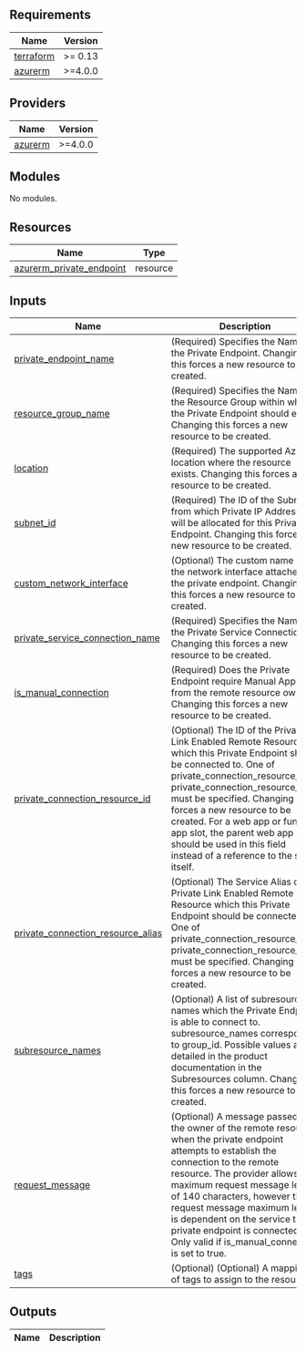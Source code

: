 ## Requirements

| Name | Version |
|------|---------|
| <a name="requirement_terraform"></a> [terraform](#requirement\_terraform) | >= 0.13 |
| <a name="requirement_azurerm"></a> [azurerm](#requirement\_azurerm) | >=4.0.0 |

## Providers

| Name | Version |
|------|---------|
| <a name="provider_azurerm"></a> [azurerm](#provider\_azurerm) | >=4.0.0 |

## Modules

No modules.

## Resources

| Name | Type |
|------|------|
| [azurerm_private_endpoint](https://registry.terraform.io/providers/hashicorp/azurerm/latest/docs/resources/private_endpoint) | resource |

## Inputs

| Name | Description | Type | Default | Required |
|------|-------------|------|---------|:--------:|
| <a name="private_endpoint_name"></a> [private\_endpoint\_name](#private\_endpoint\_name) | (Required) Specifies the Name of the Private Endpoint. Changing this forces a new resource to be created. | `string` | n/a | yes |
| <a name="resource_group_name"></a> [resource\_group\_name](#resource\_group\_name) | (Required) Specifies the Name of the Resource Group within which the Private Endpoint should exist. Changing this forces a new resource to be created. | `string` | n/a | yes |
| <a name="location"></a> [location](#location) | (Required) The supported Azure location where the resource exists. Changing this forces a new resource to be created. | `string` | n/a | yes |
| <a name="subnet_id"></a> [subnet\_id](#subnet\_id) | (Required) The ID of the Subnet from which Private IP Addresses will be allocated for this Private Endpoint. Changing this forces a new resource to be created. | `string` | n/a | yes |
| <a name="custom_network_interface"></a> [custom\_network\_interface](#custom\_network\_interface) | (Optional) The custom name of the network interface attached to the private endpoint. Changing this forces a new resource to be created. | `string` | `null` | no |
| <a name="private_service_connection_name"></a> [private\_service\_connection\_name](#private\_service\_connection\_name) | (Required) Specifies the Name of the Private Service Connection. Changing this forces a new resource to be created. | `string` | n/a | yes |
| <a name="is_manual_connection"></a> [is\_manual\_connection](#is\_manual\_connection) | (Required) Does the Private Endpoint require Manual Approval from the remote resource owner? Changing this forces a new resource to be created. | `bool` | n/a | yes |
| <a name="private_connection_resource_id"></a> [private\_connection\_resource\_id](#private\_connection\_resource\_id) | (Optional) The ID of the Private Link Enabled Remote Resource which this Private Endpoint should be connected to. One of private_connection_resource_id or private_connection_resource_alias must be specified. Changing this forces a new resource to be created. For a web app or function app slot, the parent web app should be used in this field instead of a reference to the slot itself. | `string` | `null` | no |
| <a name="private_connection_resource_alias"></a> [private\_connection\_resource\_alias](#private\_connection\_resource\_alias) | (Optional) The Service Alias of the Private Link Enabled Remote Resource which this Private Endpoint should be connected to. One of private_connection_resource_id or private_connection_resource_alias must be specified. Changing this forces a new resource to be created. | `string` | `null` | no |
| <a name="subresource_names"></a> [subresource\_names](#subresource\_names) | (Optional) A list of subresource names which the Private Endpoint is able to connect to. subresource_names corresponds to group_id. Possible values are detailed in the product documentation in the Subresources column. Changing this forces a new resource to be created.  | `list(string)` | `null` | no |
| <a name="request_message"></a> [request\_message](#request\_message) | (Optional) A message passed to the owner of the remote resource when the private endpoint attempts to establish the connection to the remote resource. The provider allows a maximum request message length of 140 characters, however the request message maximum length is dependent on the service the private endpoint is connected to. Only valid if is_manual_connection is set to true.  | `string` | `null` | no |
| <a name="tags"></a> [tags](#tags) | (Optional)  (Optional) A mapping of tags to assign to the resource. | `list(string)` | `null` | no |

## Outputs

| Name | Description |
|------|-------------|